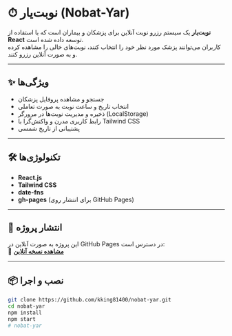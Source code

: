 # ⏱ نوبت‌یار (Nobat-Yar)

**نوبت‌یار** یک سیستم رزرو نوبت آنلاین برای پزشکان و بیماران است که با استفاده از **React** توسعه داده شده است.  
کاربران می‌توانند پزشک مورد نظر خود را انتخاب کنند، نوبت‌های خالی را مشاهده کرده و به صورت آنلاین رزرو کنند.

---

## ✨ ویژگی‌ها
- جستجو و مشاهده پروفایل پزشکان
- انتخاب تاریخ و ساعت نوبت به صورت تعاملی
- ذخیره و مدیریت نوبت‌ها در مرورگر (LocalStorage)
- رابط کاربری مدرن و واکنش‌گرا با Tailwind CSS
- پشتیبانی از تاریخ شمسی

---

## 🛠 تکنولوژی‌ها
- **React.js**
- **Tailwind CSS**
- **date-fns**
- **gh-pages** (برای انتشار روی GitHub Pages)

---

## 🚀 انتشار پروژه
این پروژه به صورت آنلاین در GitHub Pages در دسترس است:  
🔗 **[مشاهده نسخه آنلاین](https://kking81400.github.io/nobat-yar)**

---

## 📦 نصب و اجرا
```bash
git clone https://github.com/kking81400/nobat-yar.git
cd nobat-yar
npm install
npm start
#   n o b a t - y a r  
 